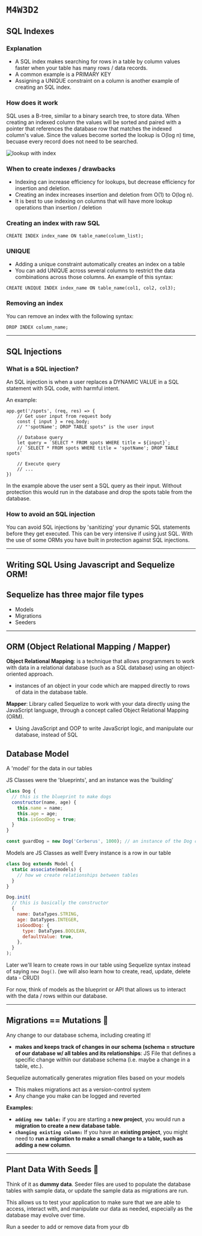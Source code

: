 # `M4W3D2`

## SQL Indexes

### Explanation
- A SQL index makes searching for rows in a table by column values faster when your table has many rows / data records.
- A common example is a PRIMARY KEY
- Assigning a UNIQUE constraint on a column is another example of creating an SQL index.

### How does it work
SQL uses a B-tree, similar to a binary search tree, to store data. When creating an indexed column the values will be sorted and paired with a pointer that references the database row that matches the indexed column's value. Since the values become sorted the lookup is O(log n) time, becuase every record does not need to be searched.

![lookup with index](https://raw.githubusercontent.com/appacademy/SWEO-Part-Time-Resources/2022-Jun-W/4-Module/3-week/2-day/lookup-with-index.png)

### When to create indexes / drawbacks
- Indexing can increase efficiency for lookups, but decrease efficiency for insertion and deletion.
- Creating an index increases insertion and deletion from O(1) to O(log n).
- It is best to use indexing on columns that will have more lookup operations than insertion / deletion

### Creating an index with raw SQL
```
CREATE INDEX index_name ON table_name(column_list);
```

### UNIQUE
- Adding a unique constraint automatically creates an index on a table
- You can add UNIQUE across several columns to restrict the data combinations across those columns. An example of this syntax:
```
CREATE UNIQUE INDEX index_name ON table_name(col1, col2, col3);
```

### Removing an index
You can remove an index with the following syntax:
```
DROP INDEX column_name;
```

---

## SQL Injections

### What is a SQL injection?
An SQL injection is when a user replaces a DYNAMIC VALUE in a SQL statement with SQL code, with harmful intent.

An example:
```
app.get('/spots', (req, res) => {
    // Get user input from request body
    const { input } = req.body;
    // "'spotName'; DROP TABLE spots" is the user input

    // Database query
    let query = `SELECT * FROM spots WHERE title = ${input}`;
    // `SELECT * FROM spots WHERE title = 'spotName'; DROP TABLE spots`

    // Execute query
    // ...
})

```

In the example above the user sent a SQL query as their input. Without protection this would run in the database and drop the spots table from the database.

### How to avoid an SQL injection
You can avoid SQL injections by 'sanitizing' your dynamic SQL statements before they get executed. This can be very intensive if using just SQL. With the use of some ORMs you have built in protection against SQL injections.

---

## Writing SQL Using Javascript and Sequelize ORM!

## Sequelize has three major file types
- Models
- Migrations
- Seeders

---

## ORM (Object Relational Mapping / Mapper)
**Object Relational Mapping**: is a technique that allows programmers to work with data in a relational database (such as a SQL database) using an object-oriented approach.
- instances of an object in your code
which are mapped directly to rows of data in the database table.

**Mapper**: Library called Sequelize to work with your data directly using the JavaScript language, through a concept called Object Relational Mapping (ORM).
- Using JavaScript and OOP to write JavaScript logic, and manipulate our database, instead of SQL

## Database Model

A 'model' for the data in our tables

JS Classes were the 'blueprints', and an instance was the 'building'

```js
class Dog {
  // this is the blueprint to make dogs
  constructor(name, age) {
    this.name = name;
    this.age = age;
    this.isGoodDog = true;
  }
}

const guardDog = new Dog('Cerberus', 1000); // an instance of the Dog class
```

Models are JS Classes as well! Every instance is a row in our table

```js
class Dog extends Model {
  static associate(models) {
    // how we create relationships between tables
  }
}

Dog.init(
  // this is basically the constructor
  {
    name: DataTypes.STRING,
    age: DataTypes.INTEGER,
    isGoodDog: {
      type: DataTypes.BOOLEAN,
      defaultValue: true,
    },
  }
);
```

Later we'll learn to create rows in our table using Sequelize syntax instead of saying `new Dog()`. (we will also learn how to create, read, update, delete data - CRUD)

For now, think of models as the blueprint or API that allows us to interact with the data / rows within our database.

---

## Migrations == Mutations 🦠

Any change to our database schema, including creating it!
- **makes and keeps track of changes in our schema (schema = structure of our database w/ all tables and its relationships**: JS File that defines a specific change within our database schema (i.e. maybe a change in a table, etc.).

Sequelize automatically generates migration files based on your models

- This makes migrations act as a version-control system
- Any change you make can be logged and reverted


**Examples:**
- **`adding new table:`** if you are starting a **new project**, you would run a **migration to create a new database table**.
- **`changing existing column:`** If you have an **existing project**, you might need to **run a migration to make a small change to a table, such as adding a new column**.

- ---

## Plant Data With Seeds 🌱
Think of it as **dummy data**. Seeder files are used to populate the database tables with sample data, or update the sample data as migrations are run.

This allows us to test your application to make sure that we are able to access, interact with, and manipulate our data as needed, especially as the database may evolve over time.


Run a seeder to add or remove data from your db
